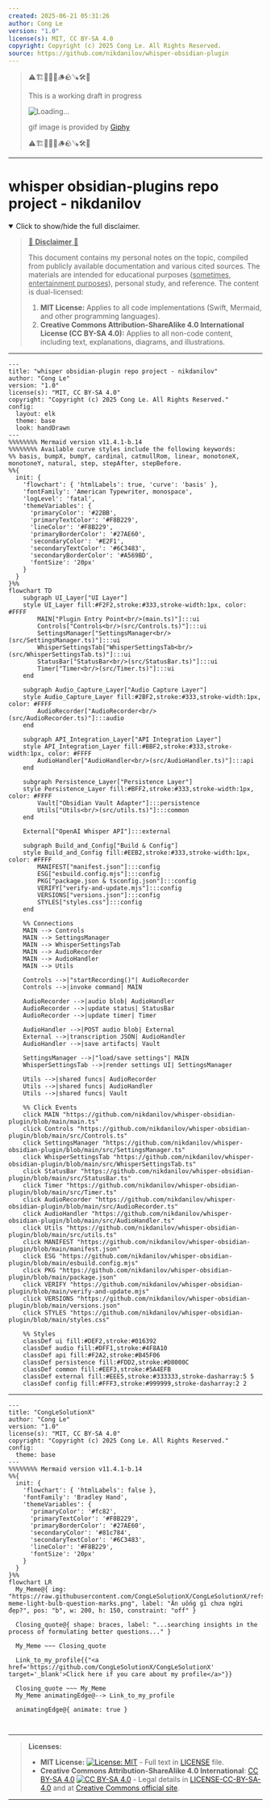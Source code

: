 ```yaml
---
created: 2025-06-21 05:31:26
author: Cong Le
version: "1.0"
license(s): MIT, CC BY-SA 4.0
copyright: Copyright (c) 2025 Cong Le. All Rights Reserved.
source: https://github.com/nikdanilov/whisper-obsidian-plugin
---
```



> ⚠️🏗️🚧🦺🧱🪵🪨🪚🛠️👷
> 
> This is a working draft in progress
> 
> ![Loading...](https://media3.giphy.com/media/v1.Y2lkPTc5MGI3NjExeGQ2bmFidHMxeGJ5cmY2Zjhxcmkzcmh0MnBuOHBjcDBpMm12aTYwZCZlcD12MV9pbnRlcm5hbF9naWZfYnlfaWQmY3Q9Zw/eg4t0mu8Bsp4N8sjrC/giphy.gif)
>
> gif image is provided by [Giphy](https://giphy.com)
> 
> ⚠️🏗️🚧🦺🧱🪵🪨🪚🛠️👷


----




# whisper obsidian-plugins repo project - nikdanilov
<details open>
<summary>Click to show/hide the full disclaimer.</summary>
   
> <ins>📢 **Disclaimer** 🚨</ins>
>
> This document contains my personal notes on the topic,
> compiled from publicly available documentation and various cited sources.
> The materials are intended for educational purposes (<ins>sometimes, entertainment purposes</ins>), personal study, and reference.
> The content is dual-licensed:
> 1. **MIT License:** Applies to all code implementations (Swift, Mermaid, and other programming languages).
> 2. **Creative Commons Attribution-ShareAlike 4.0 International License (CC BY-SA 4.0):** Applies to all non-code content, including text, explanations, diagrams, and illustrations.

</details>


---

```mermaid
---
title: "whisper obsidian-plugin repo project - nikdanilov"
author: "Cong Le"
version: "1.0"
license(s): "MIT, CC BY-SA 4.0"
copyright: "Copyright (c) 2025 Cong Le. All Rights Reserved."
config:
  layout: elk
  theme: base
  look: handDrawn
---
%%%%%%%% Mermaid version v11.4.1-b.14
%%%%%%%% Available curve styles include the following keywords:
%% basis, bumpX, bumpY, cardinal, catmullRom, linear, monotoneX, monotoneY, natural, step, stepAfter, stepBefore.
%%{
  init: {
    'flowchart': { 'htmlLabels': true, 'curve': 'basis' },
    'fontFamily': 'American Typewriter, monospace',
    'logLevel': 'fatal',
    'themeVariables': {
      'primaryColor': '#22BB',
      'primaryTextColor': '#F8B229',
      'lineColor': '#F8B229',
      'primaryBorderColor': '#27AE60',
      'secondaryColor': '#E2F1',
      'secondaryTextColor': '#6C3483',
      'secondaryBorderColor': '#A569BD',
      'fontSize': '20px'
    }
  }
}%%
flowchart TD
    subgraph UI_Layer["UI Layer"]
    style UI_Layer fill:#F2F2,stroke:#333,stroke-width:1px, color: #FFFF
        MAIN["Plugin Entry Point<br/>(main.ts)"]:::ui
        Controls["Controls<br/>(src/Controls.ts)"]:::ui
        SettingsManager["SettingsManager<br/>(src/SettingsManager.ts)"]:::ui
        WhisperSettingsTab["WhisperSettingsTab<br/>(src/WhisperSettingsTab.ts)"]:::ui
        StatusBar["StatusBar<br/>(src/StatusBar.ts)"]:::ui
        Timer["Timer<br/>(src/Timer.ts)"]:::ui
    end

    subgraph Audio_Capture_Layer["Audio Capture Layer"]
    style Audio_Capture_Layer fill:#2BF2,stroke:#333,stroke-width:1px, color: #FFFF
        AudioRecorder["AudioRecorder<br/> (src/AudioRecorder.ts)"]:::audio
    end

    subgraph API_Integration_Layer["API Integration Layer"]
    style API_Integration_Layer fill:#BBF2,stroke:#333,stroke-width:1px, color: #FFFF
        AudioHandler["AudioHandler<br/>(src/AudioHandler.ts)"]:::api
    end

    subgraph Persistence_Layer["Persistence Layer"]
    style Persistence_Layer fill:#BFF2,stroke:#333,stroke-width:1px, color: #FFFF
        Vault["Obsidian Vault Adapter"]:::persistence
        Utils["Utils<br/>(src/utils.ts)"]:::common
    end

    External["OpenAI Whisper API"]:::external

    subgraph Build_and_Config["Build & Config"]
    style Build_and_Config fill:#EEB2,stroke:#333,stroke-width:1px, color: #FFFF
        MANIFEST["manifest.json"]:::config
        ESG["esbuild.config.mjs"]:::config
        PKG["package.json & tsconfig.json"]:::config
        VERIFY["verify-and-update.mjs"]:::config
        VERSIONS["versions.json"]:::config
        STYLES["styles.css"]:::config
    end

    %% Connections
    MAIN --> Controls
    MAIN --> SettingsManager
    MAIN --> WhisperSettingsTab
    MAIN --> AudioRecorder
    MAIN --> AudioHandler
    MAIN --> Utils

    Controls -->|"startRecording()"| AudioRecorder
    Controls -->|invoke command| MAIN

    AudioRecorder -->|audio blob| AudioHandler
    AudioRecorder -->|update status| StatusBar
    AudioRecorder -->|update timer| Timer

    AudioHandler -->|POST audio blob| External
    External -->|transcription JSON| AudioHandler
    AudioHandler -->|save artifacts| Vault

    SettingsManager -->|"load/save settings"| MAIN
    WhisperSettingsTab -->|render settings UI| SettingsManager

    Utils -->|shared funcs| AudioRecorder
    Utils -->|shared funcs| AudioHandler
    Utils -->|shared funcs| Vault

    %% Click Events
    click MAIN "https://github.com/nikdanilov/whisper-obsidian-plugin/blob/main/main.ts"
    click Controls "https://github.com/nikdanilov/whisper-obsidian-plugin/blob/main/src/Controls.ts"
    click SettingsManager "https://github.com/nikdanilov/whisper-obsidian-plugin/blob/main/src/SettingsManager.ts"
    click WhisperSettingsTab "https://github.com/nikdanilov/whisper-obsidian-plugin/blob/main/src/WhisperSettingsTab.ts"
    click StatusBar "https://github.com/nikdanilov/whisper-obsidian-plugin/blob/main/src/StatusBar.ts"
    click Timer "https://github.com/nikdanilov/whisper-obsidian-plugin/blob/main/src/Timer.ts"
    click AudioRecorder "https://github.com/nikdanilov/whisper-obsidian-plugin/blob/main/src/AudioRecorder.ts"
    click AudioHandler "https://github.com/nikdanilov/whisper-obsidian-plugin/blob/main/src/AudioHandler.ts"
    click Utils "https://github.com/nikdanilov/whisper-obsidian-plugin/blob/main/src/utils.ts"
    click MANIFEST "https://github.com/nikdanilov/whisper-obsidian-plugin/blob/main/manifest.json"
    click ESG "https://github.com/nikdanilov/whisper-obsidian-plugin/blob/main/esbuild.config.mjs"
    click PKG "https://github.com/nikdanilov/whisper-obsidian-plugin/blob/main/package.json"
    click VERIFY "https://github.com/nikdanilov/whisper-obsidian-plugin/blob/main/verify-and-update.mjs"
    click VERSIONS "https://github.com/nikdanilov/whisper-obsidian-plugin/blob/main/versions.json"
    click STYLES "https://github.com/nikdanilov/whisper-obsidian-plugin/blob/main/styles.css"

    %% Styles
    classDef ui fill:#DEF2,stroke:#016392
    classDef audio fill:#DFF1,stroke:#4F8A10
    classDef api fill:#F2A2,stroke:#B45F06
    classDef persistence fill:#FDD2,stroke:#D8000C
    classDef common fill:#EEF3,stroke:#5A4EFB
    classDef external fill:#EEE5,stroke:#333333,stroke-dasharray:5 5
    classDef config fill:#FFF3,stroke:#999999,stroke-dasharray:2 2
```

-----

<!-- 
```mermaid
%% Current Mermaid version
info
```  -->


```mermaid
---
title: "CongLeSolutionX"
author: "Cong Le"
version: "1.0"
license(s): "MIT, CC BY-SA 4.0"
copyright: "Copyright (c) 2025 Cong Le. All Rights Reserved."
config:
  theme: base
---
%%%%%%%% Mermaid version v11.4.1-b.14
%%{
  init: {
    'flowchart': { 'htmlLabels': false },
    'fontFamily': 'Bradley Hand',
    'themeVariables': {
      'primaryColor': '#fc82',
      'primaryTextColor': '#F8B229',
      'primaryBorderColor': '#27AE60',
      'secondaryColor': '#81c784',
      'secondaryTextColor': '#6C3483',
      'lineColor': '#F8B229',
      'fontSize': '20px'
    }
  }
}%%
flowchart LR
  My_Meme@{ img: "https://raw.githubusercontent.com/CongLeSolutionX/CongLeSolutionX/refs/heads/main/assets/images/My-meme-light-bulb-question-marks.png", label: "Ăn uống gì chưa ngừi đẹp?", pos: "b", w: 200, h: 150, constraint: "off" }

  Closing_quote@{ shape: braces, label: "...searching insights in the process of formulating better questions..." }
    
  My_Meme ~~~ Closing_quote
    
  Link_to_my_profile{{"<a href='https://github.com/CongLeSolutionX/CongLeSolutionX' target='_blank'>Click here if you care about my profile</a>"}}

  Closing_quote ~~~ My_Meme
  My_Meme animatingEdge@--> Link_to_my_profile
  
  animatingEdge@{ animate: true }



```

---
>**Licenses:**
>
>- **MIT License:**  [![License: MIT](https://img.shields.io/badge/License-MIT-yellow.svg)](LICENSE) - Full text in [LICENSE](LICENSE) file.
>- **Creative Commons Attribution-ShareAlike 4.0 International**: [CC BY-SA 4.0](https://creativecommons.org/licenses/by-sa/4.0/) [![CC BY-SA 4.0](https://licensebuttons.net/l/by-sa/4.0/88x31.png)](https://creativecommons.org/licenses/by-sa/4.0/) - Legal details in [LICENSE-CC-BY-SA-4.0](THE_PAST/LICENSE-CC-BY-SA-4.0) and at [Creative Commons official site](https://creativecommons.org/licenses/by-sa/4.0/).
>
---
